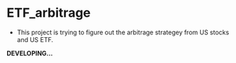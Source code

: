# ETF_arbitrage
- This project is trying to figure out the arbitrage strategey from US stocks and US ETF.

**DEVELOPING...**
